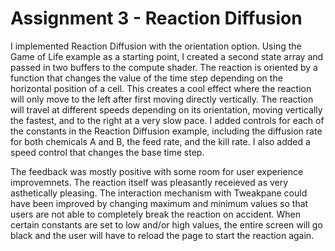 # Assignment 3 - Reaction Diffusion

I implemented Reaction Diffusion with the orientation option. Using the Game of Life example as a starting point, I created a second state array and passed in two buffers to the compute shader. The reaction is oriented by a function that changes the value of the time step depending on the horizontal position of a cell. This creates a cool effect where the reaction will only move to the left after first moving directly vertically. The reaction will travel at different speeds depending on its orientation, moving vertically the fastest, and to the right at a very slow pace. I added controls for each of the constants in the Reaction Diffusion example, including the diffusion rate for both chemicals A and B, the feed rate, and the kill rate. I also added a speed control that changes the base time step.

The feedback was mostly positive with some room for user experience improvemnets. The reaction itself was pleasantly receieved as very asthetically pleasing. The interaction mechanism with Tweakpane could have been improved by changing maximum and minimum values so that users are not able to completely break the reaction on accident. When certain constants are set to low and/or high values, the entire screen will go black and the user will have to reload the page to start the reaction again.